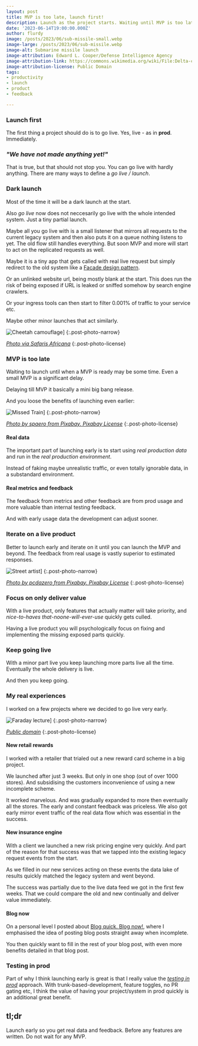 ```yaml
---
layout: post
title: MVP is too late, launch first!
description: Launch as the project starts. Waiting until MVP is too late
date: '2023-06-14T19:00:00.000Z'
author: flurdy
image: /posts/2023/06/sub-missile-small.webp
image-large: /posts/2023/06/sub-missile.webp
image-alt: Submarine missile launch
image-attribution: Edward L. Cooper/Defense Intelligence Agency
image-attribution-link: https://commons.wikimedia.org/wiki/File:Delta-class-submarine-firing-SS-N-18-DIA.jpg
image-attribution-license: Public Domain
tags:
- productivity
- launch
- product
- feedback

---
```


### Launch first

The first thing a project should do is to go live. Yes, live - as in __prod__. Immediately.

### *"We have not made anything yet!"*

That is true, but that should not stop you. You can go live with hardly anything.
There are many ways to define a _go live / launch_.

### Dark launch

Most of the time it will be a dark launch at the start.

Also _go live_ now does not neccesarily go live with the whole intended system.
Just a tiny partial launch.

Maybe all you go live with is a small listener that mirrors all requests to the current legacy system and then also puts it on a queue nothing listens to yet. The old flow still handles everything. But soon MVP and more will start to act on the replicated requests as well.

Maybe it is a tiny app that gets called with real live request  but simply redirect to the old system like a [Facade design pattern](https://en.wikipedia.org/wiki/Facade_pattern).

Or an unlinked website url, being mostly blank at the start. This does run the risk of being exposed if URL is leaked or sniffed somehow by search engine crawlers.

Or your ingress tools can then start to filter 0.001% of traffic to your service etc.

Maybe other minor launches that act similarly.

![Cheetah camouflage]({{site.baseurl}}/img/posts/2023/06/camouflage.jpg)]
{:.post-photo-narrow}

_[Photo via Safaris Africana](https://safarisafricana.com/animal-camouflage/)_
{:.post-photo-license}

### MVP is too late

Waiting to launch until when a MVP is ready may be some time.
Even a small MVP is a significant delay.

Delaying till MVP it basically a mini big bang release.

And you loose the benefits of launching even earlier:

![Missed Train]({{site.baseurl}}/img/posts/2023/06/missed-train.jpg)]
{:.post-photo-narrow}

_[Photo by spaero from Pixabay. Pixabay License](https://pixabay.com/photos/berlin-train-movement-red-4299732/)_
{:.post-photo-license}


#### Real data

The important part of launching early is to start using *real production data* and run in the *real production environment*.

Instead of faking maybe unrealistic traffic, or even totally ignorable data, in a substandard environment.


#### Real metrics and feedback

The feedback from metrics and other feedback are from prod usage and more valuable than internal testing feedback.

And with early usage data the development can adjust sooner.


### Iterate on a live product

Better to launch early and iterate on it until you can launch the MVP and beyond.
The feedback from real usage is vastly superior to estimated responses.


![Street artist]({{site.baseurl}}/img/posts/2023/06/street-artist.jpg)]
{:.post-photo-narrow}

_[Photo by pcdazero from Pixabay. Pixabay License](https://pixabay.com/photos/street-artist-painter-bench-1514087/)_
{:.post-photo-license}

### Focus on only deliver value

With a live product, only features that actually matter will take priority,
and *nice-to-haves* *that-noone-will-ever-use* quickly gets culled.

Having a live product you will psychologically focus on fixing and implementing the missing exposed parts quickly.

### Keep going live

With a minor part live you keep launching more parts live all the time.
Eventually the whole delivery is live.

And then you keep going.

### My real experiences

I worked on a few projects where we decided to go live very early.

![Faraday lecture]({{site.baseurl}}/img/posts/2023/06/faraday-lecture.jpg)]
{:.post-photo-narrow}

_[Public domain](https://en.wikipedia.org/wiki/Royal_Institution_Christmas_Lectures)_
{:.post-photo-license}

#### New retail rewards

I worked with a retailer that trialed out a new reward card scheme in a big project.

We launched after just 3 weeks. But only in one shop (out of over 1000 stores).
And subsidising the customers inconvenience of using a new incomplete scheme.

It worked marvelous. And was gradually expanded to more then eventually all the stores.
The early and constant feedback was priceless.
We also got early mirror event traffic of the real data flow which was
essential in the success.


#### New insurance engine

With a client we launched a new risk pricing engine very quickly.
And part of the reason for that success was that we tapped into the
existing legacy request events from the start.

As we filled in our new services acting on these events
the data lake of results quickly matched the legacy system
and went beyond.

The success was partially due to the live data feed we got in the first few weeks.
That we could compare the old and new continually and deliver value immediately.


#### Blog now

On a personal level I posted about [Blog quick. Blog now!](/2019/03/blog-quick-blog-now),
where I emphasised the idea of posting blog posts straight away when incomplete.

You then quickly want to fill in the rest of your blog post, with even more benefits detailed in that blog post.


### Testing in prod

Part of why I think launching early is great is that I really value the [_testing in prod_](https://launchdarkly.com/blog/testing-in-production-for-safety-and-sanity/) approach.
With trunk-based-development, feature toggles, no PR gating etc, I think the value of having your project/system in prod quickly
is an additional great benefit.


## tl;dr

Launch early so you get real data and feedback. Before any features are written. Do not wait for any MVP.
